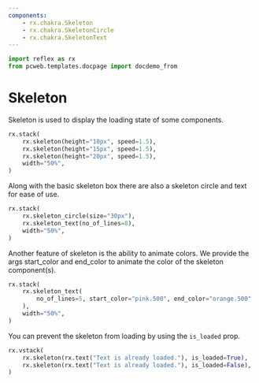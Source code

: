 ```yaml
---
components:
    - rx.chakra.Skeleton
    - rx.chakra.SkeletonCircle
    - rx.chakra.SkeletonText
---
```


```python exec
import reflex as rx
from pcweb.templates.docpage import docdemo_from
```

# Skeleton

Skeleton is used to display the loading state of some components.

```python demo
rx.stack(
    rx.skeleton(height="10px", speed=1.5),
    rx.skeleton(height="15px", speed=1.5),
    rx.skeleton(height="20px", speed=1.5),
    width="50%",
)
```

Along with the basic skeleton box there are also a skeleton circle and text for ease of use.

```python demo
rx.stack(
    rx.skeleton_circle(size="30px"),
    rx.skeleton_text(no_of_lines=8),
    width="50%",
)
```

Another feature of skeleton is the ability to animate colors.
We provide the args start_color and end_color to animate the color of the skeleton component(s).

```python demo
rx.stack(
    rx.skeleton_text(
        no_of_lines=5, start_color="pink.500", end_color="orange.500"
    ),
    width="50%",
)
```

You can prevent the skeleton from loading by using the `is_loaded` prop.

```python demo
rx.vstack(
    rx.skeleton(rx.text("Text is already loaded."), is_loaded=True),
    rx.skeleton(rx.text("Text is already loaded."), is_loaded=False),
)
```
